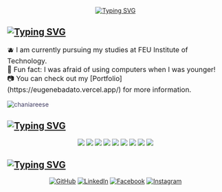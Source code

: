 <!-- Typing SVG -->
<p align="center">
  <a href="https://git.io/typing-svg">
    <img src="https://readme-typing-svg.herokuapp.com?font=Kanit&weight=400&size=30&pause=200&color=A66BFF&center=true&vCenter=true&random=false&width=500&lines=hey+there%2C+fellow+coder!⭐;i+am,+Chania+Reese+Roque♋️;an+IT-WMA+Undergraduate👩🏻‍💻" alt="Typing SVG">
  </a>
</p>

<!-- About Me Section -->
<h2>
  <a href="https://git.io/typing-svg">
    <img src="https://readme-typing-svg.herokuapp.com?font=Kanit&duration=3000&pause=3000&color=A66BFF&repeat=false&random=false&width=435&lines=a+little+more+about+me..." alt="Typing SVG">
  </a>
</h2>
<p style="font-size: 16px;">
  🫐 I am currently pursuing my studies at FEU Institute of Technology.
  <br/>
  🔭 Fun fact: I was afraid of using computers when I was younger!
  <br/>
  📷 You can check out my [Portfolio](https://eugenebadato.vercel.app/) for more information.
  
  <!-- Profile Views -->
  <p align="left" style="font-size: 14px; color: #413D63;"> <img src="https://komarev.com/ghpvc/?username=chaniareese&label=Profile%20views&color=A66BFF&style=flat" alt="chaniareese" />
  </p>
</p>

<!-- Frameworks & Languages Section -->
<h2>
  <a href="https://git.io/typing-svg">
    <img src="https://readme-typing-svg.herokuapp.com?font=Kanit&duration=3000&pause=3000&color=A66BFF&repeat=false&random=false&width=435&lines=my+skill+set" alt="Typing SVG">
  </a>
</h2>
<p align="center">
<img src="https://img.shields.io/badge/figma-%23F24E1E.svg?style=for-the-badge&logo=figma&logoColor=white&color=323232"> <img src="https://img.shields.io/badge/JavaScript-%23F7DF1E.svg?style=for-the-badge&logo=javascript&logoColor=%23232F3E"> <img src="https://img.shields.io/badge/CSS-%231572B6.svg?style=for-the-badge&logo=css3&logoColor=white"> <img src="https://img.shields.io/badge/HTML5-%23E34F26.svg?style=for-the-badge&logo=html5&logoColor=white"> <img src="https://img.shields.io/badge/C++-%2300599C.svg?style=for-the-badge&logo=cplusplus&logoColor=white"> <img src="https://img.shields.io/badge/Java-%23ED8B00.svg?style=for-the-badge&logo=java&logoColor=white"> <img src="https://img.shields.io/badge/Python-%233776AB.svg?style=for-the-badge&logo=python&logoColor=white"> <img src="https://img.shields.io/badge/Illustrator-%23FF9A00.svg?style=for-the-badge&logo=adobe-illustrator&logoColor=white"> <img src="https://img.shields.io/badge/Photoshop-%2300679B.svg?style=for-the-badge&logo=adobe-photoshop&logoColor=white">
</p>

<!-- Contact -->
<h2>
  <a href="https://git.io/typing-svg">
    <img src="https://readme-typing-svg.herokuapp.com?font=Kanit&duration=3000&pause=3000&color=A66BFF&repeat=false&random=false&width=435&lines=connect+with+me" alt="Typing SVG">
  </a>
</h2>
<div align="center">
    <a href="https://github.com/chaniareese" target="_blank"><img src="https://img.shields.io/badge/github-%2324292e.svg?&style=for-the-badge&logo=github&logoColor=white" alt="GitHub" style="margin-bottom: 5px;" /></a>
    <a href="https://www.linkedin.com/in/chaniareese/" target="_blank"><img src="https://img.shields.io/badge/linkedin-%230A66C2.svg?&style=for-the-badge&logo=linkedin&logoColor=white" alt="LinkedIn" style="margin-bottom: 5px;" /></a>
    <a href="https://www.facebook.com/chaniareesefernandez.roque/" target="_blank"><img src="https://img.shields.io/badge/facebook-%231877F2.svg?&style=for-the-badge&logo=facebook&logoColor=white" alt="Facebook" style="margin-bottom: 5px;" /></a>
    <a href="https://www.instagram.com/chaniareese/" target="_blank"><img src="https://img.shields.io/badge/instagram-%23E4405F.svg?&style=for-the-badge&logo=instagram&logoColor=white" alt="Instagram" style="margin-bottom: 5px;" /></a>
    <!-- Replace "your_twitter_username" with your actual Twitter username -->
    <a href
